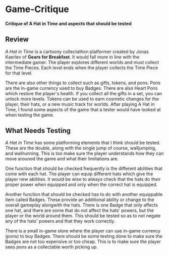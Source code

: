 # Game-Critique
#### Critique of A Hat in Time and aspects that should be tested

## Review

*A Hat in Time* is a cartoony collectathon platformer created by Jonas Kaerlev of **Gears for Breakfast**. It would fall more in line with the intermediate gamer. The player explores different worlds and must collect the Time Pieces. Each level ends when the player collects the Time Piece for that level. 

There are also other things to collect such as gifts, tokens, and pons. Pons are the in-game currency used to buy Badges. There are also Heart Pons which restore the player's health. If you collect all the gifts in a set, you can unlock more levels. Tokens can be used to earn cosmetic changes for the player, their hats, or a new music track for worlds. After playing A Hat in Time, I found some aspects of the game that a tester would have looked at when testing the game.

## What Needs Testing

*A Hat in Time* has some platforming elements that I think should be tested. These are the double, along with the single jump of course, walljumping, and wallrunning. This is too make sure the player understands how they can move arounod the game and what their limitations are.

One function that should be checked frequently is the different abilities that come with each hat. The player can equip different hats which give the player new abilities. It would be wise to always check that the hats do their proper power when equipped and only when the correct hat is equipped.

Another function that should be checked has to do with another equippable item called Badges. These provide an additional ability or change to the overall gameplay alongwith the hats. There is one Badge that only affects one hat, and there are some that do not affect the hats' powers, but the player or the world around them. This should be tested so as to not negate any of the hats' powers and that they work correctly.

There is a small in-game store where the player can use in-game currency (pons) to buy Badges. There should be some testing done to make sure the Badges are not too expensive or too cheap. This is to make sure the player sees pons as a collectable worth picking up.

